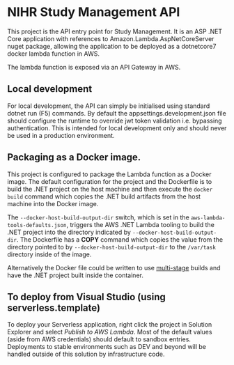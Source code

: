 # NIHR Study Management API

This project is the API entry point for Study Management. It is an ASP .NET Core application with references to Amazon.Lambda.AspNetCoreServer nuget package, allowing the
application to be deployed as a dotnetcore7 docker lambda function in AWS.

The lambda function is exposed via an API Gateway in AWS.

## Local development
For local development, the API can simply be initialised using standard dotnet run (F5) commands. By default the appsettings.development.json file should configure the runtime
to override jwt token validation i.e. bypassing authentication. This is intended for local development only and should never be used in a production environment.

## Packaging as a Docker image.

This project is configured to package the Lambda function as a Docker image. The default configuration for the project and the Dockerfile is to build 
the .NET project on the host machine and then execute the `docker build` command which copies the .NET build artifacts from the host machine into 
the Docker image. 

The `--docker-host-build-output-dir` switch, which is set in the `aws-lambda-tools-defaults.json`, triggers the 
AWS .NET Lambda tooling to build the .NET project into the directory indicated by `--docker-host-build-output-dir`. The Dockerfile 
has a **COPY** command which copies the value from the directory pointed to by `--docker-host-build-output-dir` to the `/var/task` directory inside of the 
image.

Alternatively the Docker file could be written to use [multi-stage](https://docs.docker.com/develop/develop-images/multistage-build/) builds and 
have the .NET project built inside the container.

## To deploy from Visual Studio (using serverless.template)

To deploy your Serverless application, right click the project in Solution Explorer and select *Publish to AWS Lambda*. Most of the default values (aside from AWS credentials)
should default to sandbox entries. Deployments to stable environments such as DEV and beyond will be handled outside of this solution by infrastructure code.
